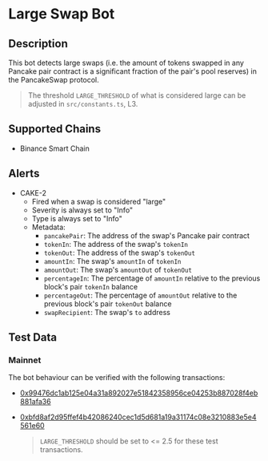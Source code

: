 # Large Swap Bot

## Description

This bot detects large swaps (i.e. the amount of tokens swapped in any Pancake pair contract is a significant fraction of the
pair's pool reserves) in the PancakeSwap protocol.

> The threshold `LARGE_THRESHOLD` of what is considered large can be adjusted in `src/constants.ts`, L3.

## Supported Chains

- Binance Smart Chain

## Alerts

- CAKE-2
  - Fired when a swap is considered "large"
  - Severity is always set to "Info"
  - Type is always set to "Info"
  - Metadata:
    - `pancakePair`: The address of the swap's Pancake pair contract
    - `tokenIn`: The address of the swap's `tokenIn`
    - `tokenOut`: The address of the swap's `tokenOut`
    - `amountIn`: The swap's `amountIn` of `tokenIn`
    - `amountOut`: The swap's `amountOut` of `tokenOut`
    - `percentageIn`: The percentage of `amountIn` relative to the previous block's pair `tokenIn` balance
    - `percentageOut`: The percentage of `amountOut` relative to the previous block's pair `tokenOut` balance
    - `swapRecipient`: The swap's `to` address

## Test Data

### Mainnet

The bot behaviour can be verified with the following transactions:

- [0x99476dc1ab125e04a31a892027e51842358956ce04253b887028f4eb881afa36](https://bscscan.com/tx/0x99476dc1ab125e04a31a892027e51842358956ce04253b887028f4eb881afa36)

- [0xbfd8af2d95ffef4b42086240cec1d5d681a19a31174c08e3210883e5e4561e60](https://bscscan.com/tx/0xbfd8af2d95ffef4b42086240cec1d5d681a19a31174c08e3210883e5e4561e60)

  > `LARGE_THRESHOLD` should be set to <= 2.5 for these test transactions.
